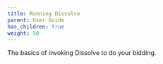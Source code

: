 ```yaml
---
title: Running Dissolve
parent: User Guide
has_children: true
weight: 50
---
```


The basics of invoking Dissolve to do your bidding.
